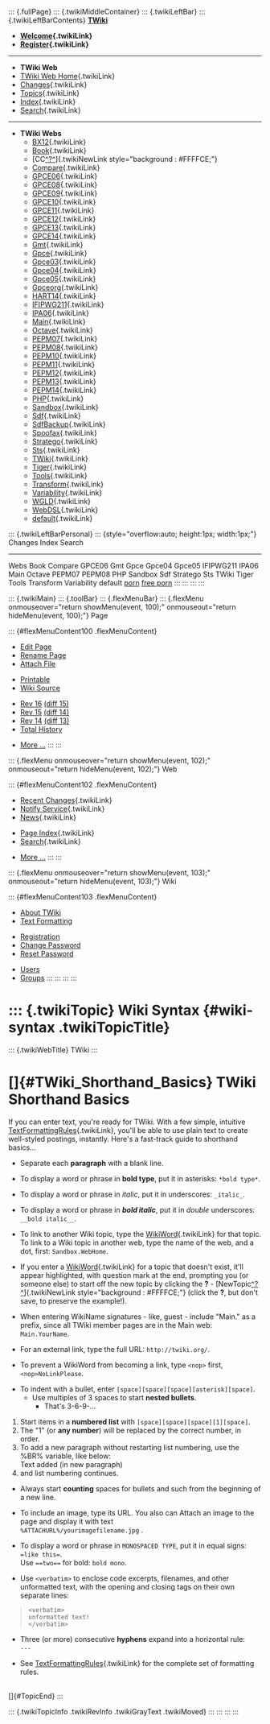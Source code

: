 ::: {.fullPage}
::: {.twikiMiddleContainer}
::: {.twikiLeftBar}
::: {.twikiLeftBarContents}
**[TWiki](http://TWiki.org/)**

-   **[Welcome](WelcomeGuest){.twikiLink}**
-   **[Register](TWikiRegistration){.twikiLink}**

------------------------------------------------------------------------

-   **TWiki Web**
-   [TWiki Web Home](WebHome){.twikiLink}
-   [Changes](WebChanges){.twikiLink}
-   [Topics](WebTopicList){.twikiLink}
-   [Index](WebIndex){.twikiLink}
-   [Search](WebSearch){.twikiLink}

------------------------------------------------------------------------

-   **TWiki Webs**
    -   [BX12](../BX12/WebHome){.twikiLink}
    -   [Book](../Book/WebHome){.twikiLink}
    -   [CC[^?^](http://www.program-transformation.org/edit/CC/WebHome?topicparent=TWiki.WikiSyntax)]{.twikiNewLink
        style="background : #FFFFCE;"}
    -   [Compare](../Compare/WebHome){.twikiLink}
    -   [GPCE06](../GPCE06/WebHome){.twikiLink}
    -   [GPCE08](../GPCE08/WebHome){.twikiLink}
    -   [GPCE09](../GPCE09/WebHome){.twikiLink}
    -   [GPCE10](../GPCE10/WebHome){.twikiLink}
    -   [GPCE11](../GPCE11/WebHome){.twikiLink}
    -   [GPCE12](../GPCE12/WebHome){.twikiLink}
    -   [GPCE13](../GPCE13/WebHome){.twikiLink}
    -   [GPCE14](../GPCE14/WebHome){.twikiLink}
    -   [Gmt](../Gmt/WebHome){.twikiLink}
    -   [Gpce](../Gpce/WebHome){.twikiLink}
    -   [Gpce03](http://www.program-transformation.org/Gpce03/WebHome){.twikiLink}
    -   [Gpce04](../Gpce04/WebHome){.twikiLink}
    -   [Gpce05](../Gpce05/WebHome){.twikiLink}
    -   [Gpceorg](../Gpceorg/WebHome){.twikiLink}
    -   [HART14](../HART14/WebHome){.twikiLink}
    -   [IFIPWG211](http://www.program-transformation.org/IFIPWG211/WebHome){.twikiLink}
    -   [IPA06](../IPA06/WebHome){.twikiLink}
    -   [Main](../Main/WebHome){.twikiLink}
    -   [Octave](../Octave/WebHome){.twikiLink}
    -   [PEPM07](../PEPM07/WebHome){.twikiLink}
    -   [PEPM08](../PEPM08/WebHome){.twikiLink}
    -   [PEPM10](../PEPM10/WebHome){.twikiLink}
    -   [PEPM11](../PEPM11/WebHome){.twikiLink}
    -   [PEPM12](../PEPM12/WebHome){.twikiLink}
    -   [PEPM13](../PEPM13/WebHome){.twikiLink}
    -   [PEPM14](../PEPM14/WebHome){.twikiLink}
    -   [PHP](../PHP/WebHome){.twikiLink}
    -   [Sandbox](../Sandbox/WebHome){.twikiLink}
    -   [Sdf](../Sdf/WebHome){.twikiLink}
    -   [SdfBackup](../SdfBackup/WebHome){.twikiLink}
    -   [Spoofax](../Spoofax/WebHome){.twikiLink}
    -   [Stratego](../Stratego/WebHome){.twikiLink}
    -   [Sts](../Sts/WebHome){.twikiLink}
    -   [TWiki](WebHome){.twikiLink}
    -   [Tiger](../Tiger/WebHome){.twikiLink}
    -   [Tools](../Tools/WebHome){.twikiLink}
    -   [Transform](../Transform/WebHome){.twikiLink}
    -   [Variability](../Variability/WebHome){.twikiLink}
    -   [WGLD](../WGLD/WebHome){.twikiLink}
    -   [WebDSL](../WebDSL/WebHome){.twikiLink}
    -   [default](DefaultWebHome){.twikiLink}

::: {.twikiLeftBarPersonal}
::: {style="overflow:auto; height:1px; width:1px;"}
Changes Index Search

------------------------------------------------------------------------

Webs Book Compare GPCE06 Gmt Gpce Gpce04 Gpce05 IFIPWG211 IPA06 Main
Octave PEPM07 PEPM08 PHP Sandbox Sdf Stratego Sts TWiki Tiger Tools
Transform Variability default
[porn](http://www.estrategiavirtual.com/adult/) [free
porn](http://www.estrategiavirtual.com/free/)
:::
:::
:::
:::

::: {.twikiMain}
::: {.toolBar}
::: {.flexMenuBar}
::: {.flexMenu onmouseover="return showMenu(event, 100);" onmouseout="return hideMenu(event, 100);"}
Page

::: {#flexMenuContent100 .flexMenuContent}
-   [Edit
    Page](http://www.program-transformation.org/edit/TWiki/WikiSyntax?t=1536826243)
-   [Rename
    Page](http://www.program-transformation.org/rename/TWiki/WikiSyntax)
-   [Attach
    File](http://www.program-transformation.org/attach/TWiki/WikiSyntax)

<!-- -->

-   [Printable](http://www.program-transformation.org/view/TWiki/WikiSyntax?skin=print.pattern)
-   [Wiki
    Source](http://www.program-transformation.org/view/TWiki/WikiSyntax?skin=text&raw=on&contenttype=text/plain)

<!-- -->

-   [Rev
    16](http://www.program-transformation.org/view/TWiki/WikiSyntax?rev=1.16)
    [(diff 15)](http://www.program-transformation.org/rdiff/TWiki/WikiSyntax?rev1=1.16&rev2=1.15)
-   [Rev
    15](http://www.program-transformation.org/view/TWiki/WikiSyntax?rev=1.15)
    [(diff 14)](http://www.program-transformation.org/rdiff/TWiki/WikiSyntax?rev1=1.15&rev2=1.14)
-   [Rev
    14](http://www.program-transformation.org/view/TWiki/WikiSyntax?rev=1.14)
    [(diff 13)](http://www.program-transformation.org/rdiff/TWiki/WikiSyntax?rev1=1.14&rev2=1.13)
-   [Total
    History](http://www.program-transformation.org/rdiff/TWiki/WikiSyntax)

<!-- -->

-   [More
    \...](http://www.program-transformation.org/oops/TWiki/WikiSyntax?template=oopsmore&param1=1.16&param2=1.16)
:::
:::

::: {.flexMenu onmouseover="return showMenu(event, 102);" onmouseout="return hideMenu(event, 102);"}
Web

::: {#flexMenuContent102 .flexMenuContent}
-   [Recent Changes](WebChanges){.twikiLink}
-   [Notify Service](WebNotify){.twikiLink}
-   [News](WebNews){.twikiLink}

<!-- -->

-   [Page Index](WebIndex){.twikiLink}
-   [Search](WebSearch){.twikiLink}

<!-- -->

-   [More
    \...](http://www.program-transformation.org/oops/TWiki/WikiSyntax?template=oopsmore&param1=1.16&param2=1.16)
:::
:::

::: {.flexMenu onmouseover="return showMenu(event, 103);" onmouseout="return hideMenu(event, 103);"}
Wiki

::: {#flexMenuContent103 .flexMenuContent}
-   [About
    TWiki](http://www.program-transformation.org/view/TWiki/WebHome)
-   [Text
    Formatting](http://www.program-transformation.org/view/TWiki/TextFormattingRules)

<!-- -->

-   [Registration](http://www.program-transformation.org/view/TWiki/TWikiRegistration)
-   [Change
    Password](http://www.program-transformation.org/view/TWiki/ChangePassword)
-   [Reset
    Password](http://www.program-transformation.org/view/TWiki/ResetPassword)

<!-- -->

-   [Users](http://www.program-transformation.org/view/Main/TWikiUsers)
-   [Groups](http://www.program-transformation.org/view/Main/TWikiGroups)
:::
:::
:::
:::

::: {.twikiTopic}
Wiki Syntax {#wiki-syntax .twikiTopicTitle}
===========

::: {.twikiWebTitle}
TWiki
:::

[]{#TWiki_Shorthand_Basics} TWiki Shorthand Basics
==================================================

If you can enter text, you\'re ready for TWiki. With a few simple,
intuitive [TextFormattingRules](TextFormattingRules){.twikiLink},
you\'ll be able to use plain text to create well-styled postings,
instantly. Here\'s a fast-track guide to shorthand basics\...

-   Separate each **paragraph** with a blank line.

<!-- -->

-   To display a word or phrase in **bold type**, put it in asterisks:
    `*bold type*`.

<!-- -->

-   To display a word or phrase in *italic*, put it in underscores:
    `_italic_`.

<!-- -->

-   To display a word or phrase in ***bold italic***, put it in *double*
    underscores: `__bold italic__`.

<!-- -->

-   To link to another Wiki topic, type the
    [WikiWord](WikiWord){.twikiLink} for that topic. To link to a Wiki
    topic in another web, type the name of the web, and a dot, first:
    `Sandbox.WebHome`.

<!-- -->

-   If you enter a [WikiWord](WikiWord){.twikiLink} for a topic that
    doesn\'t exist, it\'ll appear highlighted, with question mark at the
    end, prompting you (or someone else) to start off the new topic by
    clicking the **?** -
    [NewTopic[^?^](http://www.program-transformation.org/edit/TWiki/NewTopic?topicparent=TWiki.WikiSyntax)]{.twikiNewLink
    style="background : #FFFFCE;"} (click the **?**, but don\'t save, to
    preserve the example!).

<!-- -->

-   When entering WikiName signatures - like, guest - include \"Main.\"
    as a prefix, since all TWiki member pages are in the Main web:
    `Main.YourName`.

<!-- -->

-   For an external link, type the full URL: `http://twiki.org/`.

<!-- -->

-   To prevent a WikiWord from becoming a link, type `<nop>` first,
    `<nop>NoLinkPlease`.

<!-- -->

-   To indent with a bullet, enter
    `[space][space][space][asterisk][space]`.
    -   Use multiples of 3 spaces to start **nested bullets**.
        -   That\'s 3-6-9-\...

1.  Start items in a **numbered list** with
    `[space][space][space][1][space]`.
2.  The \"1\" (or **any number**) will be replaced by the correct
    number, in order.
3.  To add a new paragraph without restarting list numbering, use the
    %BR% variable, like below:\
    Text added (in new paragraph)
4.  and list numbering continues.

-   Always start **counting** spaces for bullets and such from the
    beginning of a new line.

<!-- -->

-   To include an image, type its URL. You also can Attach an image to
    the page and display it with text\
    `%ATTACHURL%/yourimagefilename.jpg` .

<!-- -->

-   To display a word or phrase in `MONOSPACED TYPE`, put it in equal
    signs: `=like this=`.\
    Use `==two==` for bold: `bold mono`.

<!-- -->

-   Use `<verbatim>` to enclose code excerpts, filenames, and other
    unformatted text, with the opening and closing tags on their own
    separate lines:

>     <verbatim>
>     unformatted text!
>     </verbatim>

-   Three (or more) consecutive **hyphens** expand into a horizontal
    rule:\
    `---`

<!-- -->

-   See [TextFormattingRules](TextFormattingRules){.twikiLink} for the
    complete set of formatting rules.

\
[]{#TopicEnd}
:::

::: {.twikiTopicInfo .twikiRevInfo .twikiGrayText .twikiMoved}
:::
:::
:::
:::
